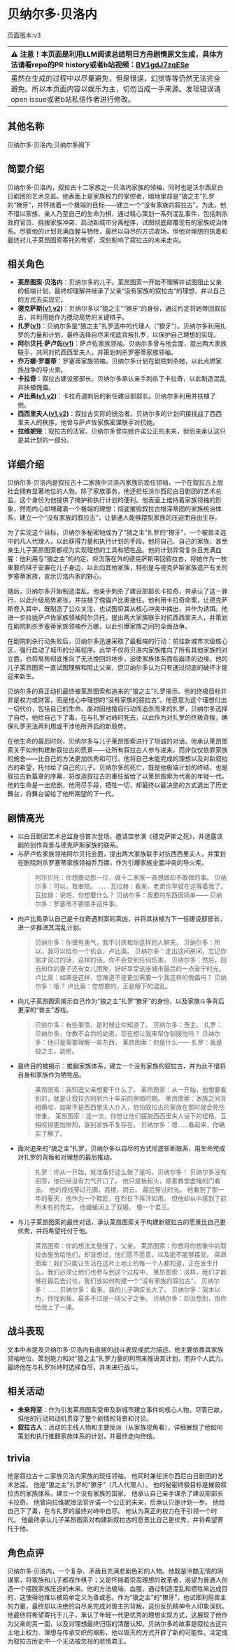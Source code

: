 # 贝纳尔多·贝洛内
页面版本:v3
 

| :warning: 注意！本页面是利用LLM阅读总结明日方舟剧情原文生成，具体方法请看repo的PR history或者b站视频：[BV1gdJ7zqESe](https://www.bilibili.com/video/BV1gdJ7zqESe/)         |
|:----------------------------|
| 虽然在生成的过程中以尽量避免，但是错误，幻觉等等仍然无法完全避免。所以本页面内容以娱乐为主，切勿当成一手来源。发现错误请open issue或者b站私信作者进行修改。|



## 其他名称
贝纳尔多·贝洛内;贝纳尔多阁下
## 简要介绍
贝纳尔多·贝洛内，叙拉古十二家族之一贝洛内家族的领袖，同时也是沃尔西尼白日剧团的艺术总监。他表面上是家族权力的掌控者，暗地里却是“狼之主”扎罗的“獠牙”，并怀揣着一个极端的目标——建立一个“没有家族的叙拉古”。为此，他不惜以家族、亲人乃至自己的生命为棋，通过精心策划一系列混乱事件，包括刺杀政府官员、挑拨家族冲突、启动新城市分离程序，试图彻底颠覆现有的家族统治体系。尽管他的计划充满血腥与牺牲，最终以自尽的方式收场，但他对理想的执着和最终对儿子莱昂图索寄托的希望，深刻影响了叙拉古的未来走向。
## 相关角色
-   **莱昂图索·贝洛内**：贝纳尔多的儿子。莱昂图索一开始不理解并试图阻止父亲的极端计划，最终却理解并继承了父亲“没有家族的叙拉古”的理想，并以自己的方式去实现它。
-   **德克萨斯([v1](../chars/char_102_texas.md),[v2](char_102_texas.md))**：贝纳尔多以“狼之主”“獠牙”的身份，通过约定将她带回叙拉古，并利用她作为搅动局势的关键棋子。
-   **扎罗([v1](../chars/extended_char_zha_luo.md))**：贝纳尔多是“狼之主”扎罗选中的代理人（“獠牙”）。贝纳尔多利用扎罗的力量和计划，最终选择自尽来彻底背叛扎罗，以保护自己理想的实现。
-   **阿尔贝托·萨卢佐([v1](../chars/extended_char_0050ab.md))**：萨卢佐家族领袖。贝纳尔多曾与他会面，提出两大家族联手，共同对抗西西里夫人，并策划刺杀罗塞蒂家族领袖。
-   **乔万娜·罗塞蒂**：罗塞蒂家族领袖。贝纳尔多计划在剧院刺杀她，以此点燃家族战争的导火索。
-   **卡拉奇**：叙拉古建设部部长。贝纳尔多承认亲手刺杀了卡拉奇，以此制造混乱并扶植傀儡。
-   **卢比奥([v1](../chars/extended_char_lu_bi_ao.md),[v2](extended_char_lu_bi_ao.md))**：卡拉奇遇刺后的新任建设部部长。贝纳尔多利用并扶植了他。
-   **西西里夫人([v1](../chars/extended_char_xi_xi_li_fu_ren.md),[v2](extended_char_xi_xi_li_fu_ren.md))**：叙拉古实际的统治者。贝纳尔多的计划间接挑战了西西里夫人的秩序，他曾与萨卢佐家族密谋联手对抗她。
-   **拉维妮娅**：叙拉古的法官。贝纳尔多曾向她许诺公正的未来，但后来承认这只是其计划的一部分。
## 详细介绍
贝纳尔多·贝洛内是叙拉古十二家族中贝洛内家族的现任领袖，一个在叙拉古上层社会拥有显著地位的人物。除了家族事务，他还担任沃尔西尼白日剧团的艺术总监，这个身份为他提供了掩护和执行计划的便利。他表面上维持着家族领袖的形象，然而内心却埋藏着一个极端的理想：彻底摧毁叙拉古根深蒂固的家族统治体系，建立一个“没有家族的叙拉古”，让普通人能够摆脱家族的压迫而自由生存。

为了实现这个目标，贝纳尔多秘密地成为了“狼之主”扎罗的“獠牙”，一个被兽主选中的凡人代理人，以此获得力量和执行计划的手段。他将自己、自己的家族，甚至亲生儿子莱昂图索都视为实现理想的工具和牺牲品。他的计划异常复杂且充满血腥：他利用与“狼之主”的约定，将流落在外的德克萨斯带回叙拉古，将她作为一枚重要的棋子安置在儿子身边，以此向其他家族，特别是与德克萨斯家族遗产有关的罗塞蒂家族，宣示贝洛内家的野心。

随后，贝纳尔多开始制造混乱。他亲手刺杀了建设部部长卡拉奇，并承认了这一罪行，以此升级局势紧张，并扶植了傀儡卢比奥接任。他利用卡拉奇命案，让德克萨斯卷入其中，既制造了公众关注，也试图将其从核心冲突中摘出，并作为诱饵。他进一步拉拢萨卢佐家族领袖阿尔贝托，提出两大家族联手对抗西西里夫人，并策划在剧院刺杀罗塞蒂家族领袖乔万娜，以此引爆家族之间的全面战争。

在剧院刺杀行动失败后，贝纳尔多迅速采取了最极端的行动：前往新城市次级核心区，强行启动了城市的分离程序。此举不仅将贝洛内家族推向了所有其他家族的对立面，也将局势彻底推向了无法挽回的地步，迫使家族体系面临崩溃的边缘。他的儿子莱昂图索一直试图理解和阻止父亲，但贝纳尔多认为只有通过彻底的破坏才能迎来新生。

贝纳尔多的真正动机最终被莱昂图索和追来的“狼之主”扎罗揭示。他的终极目标并非是权力或财富，而是他心中理想的“没有家族的叙拉古”。他愿意为这个理想付出一切代价，包括自己的生命。面对因他擅自行动而追杀而来的扎罗，贝纳尔多选择了自尽。他给自己下了毒，在与扎罗对峙时死去，以此作为对扎罗的终极背叛，确保扎罗无法再利用或干涉他所开启的新局势。

在他生命的最后时刻，贝纳尔多与儿子莱昂图索进行了坦诚的对话。他承认莱昂图索关于如何构建新叙拉古的愿景——让所有叙拉古人参与进来，而非仅仅依靠家族的施舍——比自己的方法更加优秀和可行。他将自己未能完成的理想以及对新叙拉古的希望，托付给了自己的儿子。贝纳尔多的死亡，既是他极端计划的终结，也是叙拉古新篇章的序幕，将改造叙拉古的重任留给了以莱昂图索为代表的年轻一代。他的生命是一出悲剧，他用尽手段，牺牲一切，却最终以最决绝的方式退出了历史舞台，将舞台留给了他所期望的下一代。
## 剧情高光
*   以白日剧团艺术总监身份首次登场，邀请空参演《德克萨斯之死》，并透露该剧的创作背景与德克萨斯家族的联系。
*   与萨卢佐家族领袖阿尔贝托会面，提出两大家族联手对抗西西里夫人，并策划在剧院刺杀罗塞蒂家族领袖乔万娜，作为引爆家族全面冲突的导火索。
    > 阿尔贝托：你想要动那一位，做十二家族一直想做却不敢做的事。
    > 贝纳尔多：可以，我奉陪。
    > ......
    > 瓦拉赫：看来，老弟你早就在这等着我了。
    > 瓦拉赫：说吧，你想要什么？
    > 贝纳尔多：我要的东西很简单——
    > 贝纳尔多：罗塞蒂不要插手这件事。
*   向卢比奥承认自己是卡拉奇遇刺案的真凶，并将其扶植为下一任建设部部长，进一步推进其混乱计划。
    > 贝纳尔多：你很有勇气，我不讨厌和你这样的人聊天。
    > 贝纳尔多：所以，我可以给你一个机会，卢比奥。
    > 贝纳尔多：走出这间房间，忘记你刚才说过的话，这样的话，你不会受到任何伤害。
    > 贝纳尔多：然后，回去和你的妻子还有女儿团聚，好好享受这座城市最后的一点安宁时光。
    > 卢比奥：如果是这样，您难道不是更加需要一个我这样的傀儡吗？
    > 贝纳尔多：哦？
    > 卢比奥：您想要的，正是眼下的混乱。
*   向儿子莱昂图索揭示自己作为“狼之主”扎罗“獠牙”的身份，以及家族斗争背后更深的“兽主”游戏。
    > 贝纳尔多：有些事情，是时候让你知道了。
    > 贝纳尔多：吾主。
    > 扎罗：贝纳尔多，你教不会你的幼崽，现在想让我来帮你驯服他吗？
    > 贝纳尔多：他只是需要理解一些东西。
    > 莱昂图索：你是什么——
    > 扎罗：我是狼之主，幼崽。
*   最终目的被揭示：推翻家族体系，建立一个没有家族的叙拉古，并为此不惜将自身和家族作为牺牲品。
    > 莱昂图索：我知道父亲想要干什么了。
    > 莱昂图索：从一开始，他想要看到的，就是让叙拉古回到六十年前的黑暗时期。
    > 莱昂图索：家族之间互相撕咬，如果不是西西里夫人介入，恐怕叙拉古的家族在那时就会死伤惨重。
    > 莱昂图索：这一次，你想让他们摆脱西西里夫人设下的桎梏，互相咬得更加惨烈，直到家族不复存在。
    > 贝纳尔多：嗯......看起来，你确实了解了。
*   面对追来的“狼之主”扎罗，贝纳尔多以自尽的方式彻底斩断联系，用生命完成对扎罗的背叛和对理想的最后推动。
    > 扎罗：你从一开始，就准备好这么做了是吗，贝纳尔多！
    > 贝纳尔多没有回答，他已经没有力气开口了。
    > 他只是抬起头，顺着教堂虚掩的门看去。
    > 他的视线穿过花圃，高楼，阴云。
    > 最后穿过时光。
    > 他看到了那一年的夏天，他作为一个鞋匠，在烈日下挥汗如雨。
    > 但他却从中感到了前所未有的充实。
    > 他缓缓闭上了双眼。
    > 像一个君王。
*   与儿子莱昂图索的最终对话，承认莱昂图索关于构建新叙拉古的愿景比自己更优秀，并将希望托付于他。
    > 莱昂图索：你的想法太傲慢了，父亲。
    > 莱昂图索：你想将你想象中的叙拉古施舍给他们，却没想过，他们愿不愿意，以及能不能够接受。
    > 莱昂图索：我们只能让生活在这片土地上的每一个人都知道，正在发生什么，我们必须让他们也参与到这个过程中。
    > 莱昂图索：这样，我们才能够在最后去讨论，我们该如何构建一个“没有家族的叙拉古”。
    > 贝纳尔多：......
    > 贝纳尔多：看来，我的儿子确实长大了。
    > 贝纳尔多：我本以为，你找到我，最多不过是一场父子之争。
    > 贝纳尔多：却没想到，由你给我上了一课。
## 战斗表现
文本中未提及贝纳尔多·贝洛内有直接的战斗表现或武力描述。他主要依靠其家族领袖地位、策划能力和对“狼之主”扎罗力量的利用来推进其计划，而非个人武力。最终他在与扎罗对峙时选择自尽，并未进行战斗。
## 相关活动
-   **未来将至**：作为引发莱昂图索受审及新城市建立事件的核心人物，尽管已故，但他的行动和动机贯穿了整个剧情的背景和讨论。
-   **叙拉古人**：活动的主线人物和主要反派（从家族视角看），详细展现了他如何策划和执行推翻家族体系的计划，并最终走向终结。
## trivia
他是叙拉古十二家族贝洛内家族的现任领袖。
他同时兼任沃尔西尼白日剧团的艺术总监。
他是“狼之主”扎罗的“獠牙”（凡人代理人）。
他的秘密终极目标是摧毁叙拉古的家族体系，建立一个没有家族的国家。
他承认自己亲手谋杀了建设部部长卡拉奇。
他曾向拉维妮娅法官许诺一个公正的未来，后承认只是计划一步。
他给自己下了毒，在与扎罗的最终对峙中自尽。
他认为真正的权力在于引领一个时代。
他最终承认儿子莱昂图索对构建新叙拉古的愿景比自己更优秀，并将希望寄托于他。
## 角色点评
贝纳尔多·贝洛内，一个复杂、矛盾且充满悲剧色彩的人物。他既是冷酷无情的阴谋家，将家族和儿子都视作棋子；又是怀揣着崇高理想的改革者，渴望为普通人创造一个摆脱家族压迫的未来。他的方法极端、血腥，通过制造混乱和牺牲来达成目的，这使得他难以被简单定义为善或恶。作为“狼之主”的“獠牙”，他试图利用兽主的力量，最终却以决绝的自尽来完成对兽主的背叛，这份反抗精神令人印象深刻。他最终将希望寄托于儿子，承认了年轻一代更优秀的理想实现方式，这展现了他作为父亲的另一面，以及对理想最终归宿的清醒认知。贝纳尔多的故事是叙拉古这片土地上权力、理想与传承交织的缩影，他以毁灭的方式开辟了新的可能性，注定成为叙拉古历史中一个无法被忽视的悲情君王。